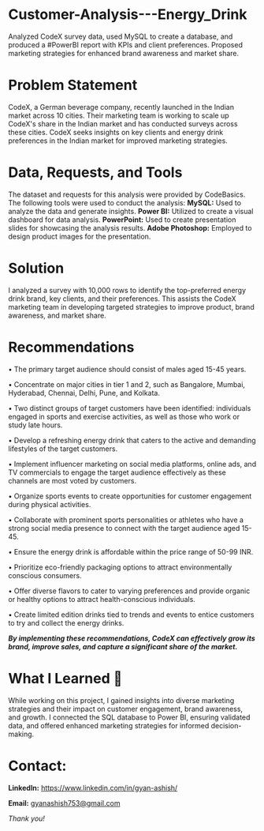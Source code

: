 # Customer-Analysis---Energy_Drink
Analyzed CodeX survey data, used MySQL to create a database, and produced a #PowerBI report with KPIs and client preferences. Proposed marketing strategies for enhanced brand awareness and market share.

# Problem Statement
CodeX, a German beverage company, recently launched in the Indian market across 10 cities. Their marketing team is working to scale up CodeX's share in the Indian market and has conducted surveys across these cities.
CodeX seeks insights on key clients and energy drink preferences in the Indian market for improved marketing strategies.

# Data, Requests, and Tools
The dataset and requests for this analysis were provided by CodeBasics. The following tools were used to conduct the analysis:
**MySQL:** Used to analyze the data and generate insights.
**Power BI:** Utilized to create a visual dashboard for data analysis.
**PowerPoint:** Used to create presentation slides for showcasing the analysis results.
**Adobe Photoshop:** Employed to design product images for the presentation.
# Solution
I analyzed a survey with 10,000 rows to identify the top-preferred energy drink brand, key clients, and their preferences. This assists the CodeX marketing team in developing targeted strategies to improve product, brand awareness, and market share.

# Recommendations
• The primary target audience should consist of males aged 15-45 years.

• Concentrate on major cities in tier 1 and 2, such as Bangalore, Mumbai, Hyderabad, Chennai, Delhi, Pune, and Kolkata.

• Two distinct groups of target customers have been identified: individuals engaged in sports and exercise activities, as well as those who work or study late hours.

• Develop a refreshing energy drink that caters to the active and demanding lifestyles of the target customers.

• Implement influencer marketing on social media platforms, online ads, and TV commercials to engage the target audience effectively as these channels are most voted by customers.

• Organize sports events to create opportunities for customer engagement during physical activities.

• Collaborate with prominent sports personalities or athletes who have a strong social media presence to connect with the target audience aged 15-45.

• Ensure the energy drink is affordable within the price range of 50-99 INR.

• Prioritize eco-friendly packaging options to attract environmentally conscious consumers.

• Offer diverse flavors to cater to varying preferences and provide organic or healthy options to attract health-conscious individuals.

• Create limited edition drinks tied to trends and events to entice customers to try and collect the energy drinks.

_**By implementing these recommendations, CodeX can effectively grow its brand, improve sales, and capture a significant share of the market.**_

# What I Learned 🌱

While working on this project, I gained insights into diverse marketing strategies and their impact on customer engagement, brand awareness, and growth. I connected the SQL database to Power BI, ensuring validated data, and offered enhanced marketing strategies for informed decision-making.

# Contact:

**LinkedIn:** https://www.linkedin.com/in/gyan-ashish/

**Email:** gyanashish753@gmail.com

_Thank you!_
